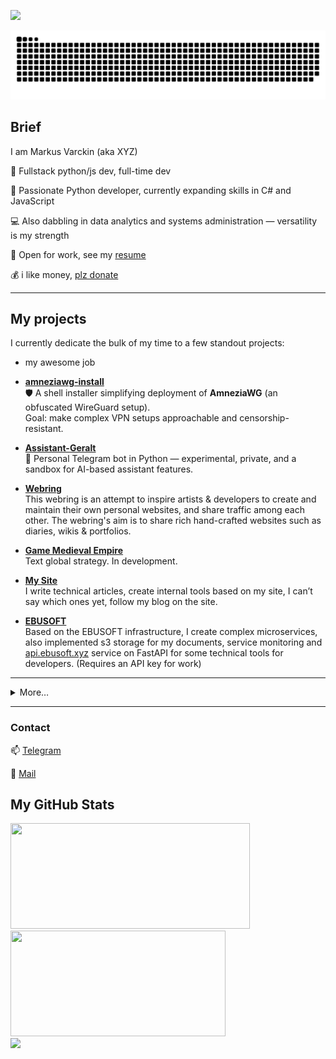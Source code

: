 <a href="https://github.com/Varckin"><img src="https://user-images.githubusercontent.com/73097560/115834477-dbab4500-a447-11eb-908a-139a6edaec5c.gif"></a>

<div align="center">
  <a href="https://github.com/Varckin"><img  src="https://raw.githubusercontent.com/platane/snk/output/github-contribution-grid-snake-dark.svg"
       alt="snake" /></a>
</div>

## Brief

I am Markus Varckin (aka XYZ)

💼 Fullstack python/js dev, full-time dev

🐍 Passionate Python developer, currently expanding skills in C# and JavaScript

💻 Also dabbling in data analytics and systems administration — versatility is my strength

💼 Open for work, see my [resume](https://s3.ebusoft.xyz/public/Mingazov%20Annur%20FullStack%20(Short).pdf)

💰  i like money, [plz donate](https://varckin.xyz/donate/)

---

## My projects

I currently dedicate the bulk of my time to a few standout projects:

- my awesome job

- [**amneziawg-install**](https://github.com/Varckin/amneziawg-install)  
    🛡️ A shell installer simplifying deployment of **AmneziaWG** (an obfuscated WireGuard setup).  
    Goal: make complex VPN setups approachable and censorship-resistant.

- [**Assistant-Geralt**](https://github.com/Varckin/Assistant-Geralt)  
    🤖 Personal Telegram bot in Python — experimental, private, and a sandbox for AI-based assistant features.

- [**Webring**](https://github.com/Varckin/Webring)  
    This webring is an attempt to inspire artists & developers to create and maintain their own personal websites, and share traffic among each other. The webring's aim is to share rich hand-crafted websites such as diaries, wikis & portfolios.

- [**Game Medieval Empire**](https://github.com/Varckin/Medieval-Empire)  
    Text global strategy. In development.

- [**My Site**](https://varckin.xyz)  
    I write technical articles, create internal tools based on my site, I can’t say which ones yet, follow my blog on the site.

- [**EBUSOFT**](https://ebusoft.xyz)  
    Based on the EBUSOFT infrastructure, I create complex microservices, also implemented s3 storage for my documents, service monitoring and [api.ebusoft.xyz](https://api.ebusoft.xyz) service on FastAPI for some technical tools for developers. (Requires an API key for work)

---

<details>
  <summary>More…</summary>

- [**XYZ RADIO**](https://github.com/Varckin/XYZ-Radio)  
    XYZ Radio is a mini program that allows you to listen to the radio and write the names of tracks to a text file.

- [**Midnight-Player**](https://github.com/Varckin/Midnight-Player)  
    🎶 A modern Python audio player with playlist management, speed control, and dark/light modes.

- [**Secret-crypto**](https://github.com/Varckin/Secret-crypto)  
    Analogue of KeePassXC, simple implementation in Python with PyQt5

- [**API lib Telegraph**](https://github.com/Varckin/Telegraph)  
    A simple library for the Telegraph API for working in the Python programming language.

- [**Krestiknolik**](https://github.com/Varckin/Krestiknolik)  
    A game in which two players draw their own symbol (cross or circle) on a field of 9 squares until they get a line of 3 identical symbols or until all squares are filled.
</details>

---

### Contact
📫 [Telegram](https://github.com/Varckin)

📧 [Mail](maestro@varckin.xyz)

## My GitHub Stats

<div>
  <a href="https://github.com/Varckin"><img height="169em" width="383em" src="https://github-readme-stats.vercel.app/api?username=Varckin&count_private=true&theme=github_dark&show_icons=true"/></a>
  <a href="https://github.com/Varckin"><img height="169em" width="344em" src="https://github-readme-stats.vercel.app/api/top-langs/?username=Varckin&langs_count=3&theme=github_dark"/></a>
</div>

<img src="https://user-images.githubusercontent.com/73097560/115834477-dbab4500-a447-11eb-908a-139a6edaec5c.gif">
